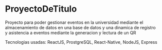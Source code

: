 # ProyectoDeTitulo

Proyecto para poder gestionar eventos en la universidad mediante el almacenamiento de datos en una base de datos y una dinamica de registro y asistencia a eventos mediante la generacion y lectura de un QR

Tecnologias usadas: ReactJS, ProstgreSQL, React-Native, NodeJS, Express
